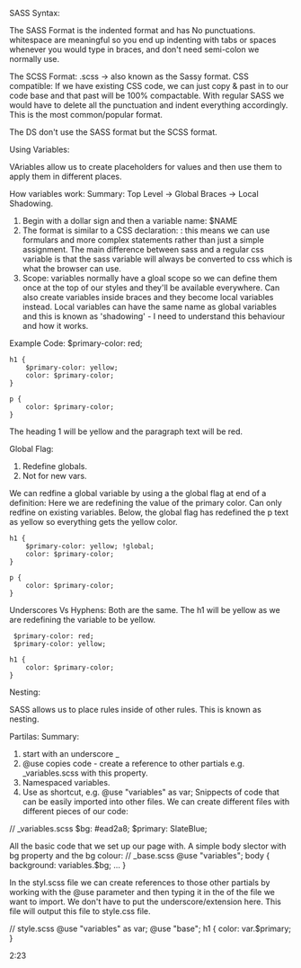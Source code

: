 SASS Syntax:

The SASS Format is the indented format and has No punctuations. whitespace are meaningful so you end up indenting with tabs or spaces whenever you would type in braces, and don't need semi-colon we normally use. 

The SCSS Format: .scss -> also known as the Sassy format. CSS compatible: If we have existing CSS code, we can just copy & past in to our code base and that past will be 100% compactable. With regular SASS we would have to delete all the punctuation and indent everything accordingly. This is the most common/popular format. 

The DS don't use the SASS format but the SCSS format.

Using Variables:

VAriables allow us to create placeholders for values and then use them to apply them in different places. 

How variables work:
Summary:
    Top Level -> Global
    Braces -> Local
    Shadowing.

1. Begin with a dollar sign and then a variable name: $NAME
2. The format is similar to a CSS declaration: <variable> : <expression> this means we can use formulars and more complex statements rather than just a simple assignment. The main difference between sass and a regular css variable is that the sass variable will always be converted to css which is what the browser can use.
3. Scope: variables normally have a gloal scope so we can define them once at the top of our styles and they'll be available everywhere. Can also create variables inside braces and they become local variables instead. Local variables can have the same name as global variables and this is known as 'shadowing' - I need to understand this behaviour and how it works.

Example Code:
    $primary-color: red;

    h1 {
        $primary-color: yellow;
        color: $primary-color;
    }

    p {
        color: $primary-color;
    }

The heading 1 will be yellow and the paragraph text will be red. 

Global Flag:
1. Redefine globals.
2. Not for new vars.

We can redfine a global variable by using a the global flag at end of a definition:
Here we are redefining the value of the primary color. Can only redfine on existing variables. Below, the global flag has redefined the p text as yellow so everything gets the yellow color.

    h1 {
        $primary-color: yellow; !global;
        color: $primary-color;
    }

    p {
        color: $primary-color;
    }

Underscores Vs Hyphens:
Both are the same. The h1 will be yellow as we are redefining the variable to be yellow.

     $primary-color: red;
     $primary-color: yellow;

    h1 {
        color: $primary-color;
    }

Nesting:

SASS allows us to place rules inside of other rules. This is known as nesting.

Partilas:
Summary:
1. start with an underscore _
2. @use copies code - create a reference to other partials e.g. _variables.scss with this property.
3. Namespaced variables.
4. Use as shortcut, e.g.  @use "variables" as var;
Snippects of code that can be easily imported into other files. We can create different files with different pieces of our code:

// _variables.scss
$bg: #ead2a8;
$primary: SlateBlue;

All the basic code that we set up our page with. A simple body slector with bg property and the bg colour:
 // _base.scss
 @use "variables";
 body {
     background: variables.$bg;
     ...
 }

 In the styl.scss file we can create references to those other partials by working with the @use parameter and then typing it in the of the file we want to import. We don't have to put the underscore/extension here. This file will output this file to style.css file.

 // style.scss
 @use "variables" as var;
 @use "base";
 h1 {
     color: var.$primary;
 }

2:23


